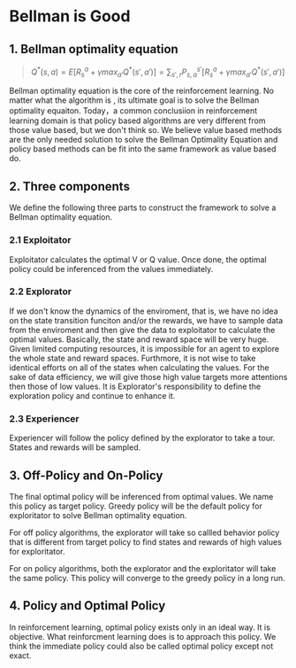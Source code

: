 # Bellman is Good

## 1. Bellman optimality equation
> $Q^*(s,a)= E[R_s^a+\gamma{max_{a'}Q^*(s',a')}]=\sum_{s',r}P_{s,a}^{s'}[R_s^a+\gamma{max_{a'}Q^*(s',a')}]$

Bellman optimality equation is the core of the reinforcement learning. No matter what the algorithm is , its ultimate goal is to solve the Bellman optimality equaiton. Today，a common conclusiion in reinforcement learning domain is that policy based algorithms are very different from those value based, but we don't think so. We believe value based methods are the only needed solution to solve the Bellman Optimality Equation and policy based methods can be fit into the same framework as value based do.

## 2. Three components

We define the following three parts to construct the framework to solve a Bellman optimality equation.

### 2.1 Exploitator

Exploitator calculates the optimal V or Q value. Once done,
the optimal policy could be inferenced from the values  immediately.

### 2.2 Explorator

If we don't know the dynamics of the enviroment, that is, we have no idea on the state transition funciton and/or the rewards, we have to sample data from the enviroment and then give the data to exploitator to calculate the optimal values. Basically, the state and reward space will be very huge. Given limited computing resources, it is impossible for an agent to explore the whole state and reward spaces. Furthmore, it is not wise to take     identical efforts on all of the states when  calculating the values. For the sake of data efficiency, we will give those high value targets more attentions then those of low values. It is Explorator's responsibility to define the exploration policy and continue to enhance it.

### 2.3 Experiencer

Experiencer will follow the policy defined by the explorator to take a tour. States and rewards will be sampled. 

## 3. Off-Policy and On-Policy
The final optimal policy will be inferenced from optimal values. We name this policy as target policy. Greedy policy will be the default policy for  exploritator to solve Bellman optimality equation.

For off policy algorithms, the explorator will take so callled behavior policy that is different from target policy to find states and rewards of high values for exploritator.

For on policy algorithms, both the explorator and the exploritator will take the same policy.
This policy will converge to the greedy policy in a long run. 

## 4. Policy and Optimal Policy
In reinforcement learning, optimal policy exists only in an ideal way. It is objective. What reinforcment learning does is to approach this policy. We think the immediate policy could also be called optimal policy except not exact.